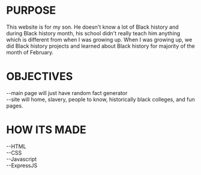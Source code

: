 <h1>PURPOSE</h1>
This website is for my son. He doesn't know a lot of Black history and during Black history month, his school didn't really teach him anything which is different from when I was growing up. When I was growing up, we did Black history projects and learned about Black history for majority of the month of February. 
<h1>OBJECTIVES</h1>
--main page will just have random fact generator
<br>
--site will home, slavery, people to know, historically black colleges, and fun pages.
<br>


<h1>HOW ITS MADE</h1>
--HTML
<br>
--CSS
<br>
--Javascript
<br>
--ExpressJS
<br>

